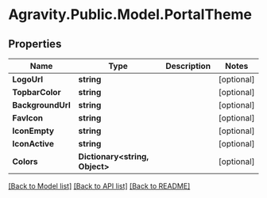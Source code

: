 # Agravity.Public.Model.PortalTheme

## Properties

Name | Type | Description | Notes
------------ | ------------- | ------------- | -------------
**LogoUrl** | **string** |  | [optional] 
**TopbarColor** | **string** |  | [optional] 
**BackgroundUrl** | **string** |  | [optional] 
**FavIcon** | **string** |  | [optional] 
**IconEmpty** | **string** |  | [optional] 
**IconActive** | **string** |  | [optional] 
**Colors** | **Dictionary&lt;string, Object&gt;** |  | [optional] 

[[Back to Model list]](../README.md#documentation-for-models) [[Back to API list]](../README.md#documentation-for-api-endpoints) [[Back to README]](../README.md)

